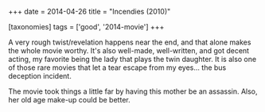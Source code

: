 +++
date = 2014-04-26
title = "Incendies (2010)"

[taxonomies]
tags = ['good', '2014-movie']
+++

A very rough twist/revelation happens near the end, and that alone makes
the whole movie worthy. It\'s also well-made, well-written, and got
decent acting, my favorite being the lady that plays the twin daughter.
It is also one of those rare movies that let a tear escape from my
eyes\... the bus deception incident.

The movie took things a little far by having this mother be an assassin.
Also, her old age make-up could be better.
